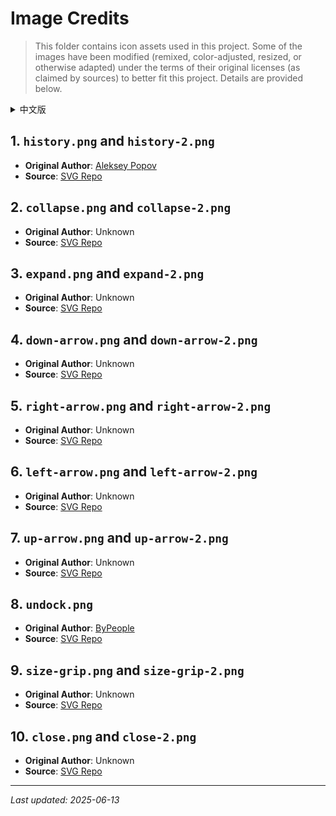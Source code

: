 # Image Credits

> This folder contains icon assets used in this project. Some of the images have been modified (remixed, color-adjusted, resized, or otherwise adapted) under the terms of their original licenses (as claimed by sources) to better fit this project. Details are provided below.

<details>

  <summary>中文版</summary>

</br>

> 此文件夹包含该项目中使用的图标素材。一些图像已被严格根据原始许可证（如来源所声明的）的条款修改（重新混合、调整颜色、调整大小或以其他方式改编），以更好地适应本项目。详情如下。

</details>

## 1. `history.png` and `history-2.png`

- **Original Author**: [Aleksey Popov](https://dribbble.com/AlekseyPopov)
- **Source**: [SVG Repo](https://www.svgrepo.com/svg/381795/time-history)

## 2. `collapse.png` and `collapse-2.png`

- **Original Author**: Unknown
- **Source**: [SVG Repo](https://www.svgrepo.com/svg/104085/right-arrow)

## 3. `expand.png` and `expand-2.png`

- **Original Author**: Unknown
- **Source**: [SVG Repo](https://www.svgrepo.com/svg/26877/down-arrow)

## 4. `down-arrow.png` and `down-arrow-2.png`

- **Original Author**: Unknown
- **Source**: [SVG Repo](https://www.svgrepo.com/svg/110146/down-arrow)

## 5. `right-arrow.png` and `right-arrow-2.png`

- **Original Author**: Unknown
- **Source**: [SVG Repo](https://www.svgrepo.com/show/77968/right-arrow)

## 6. `left-arrow.png` and `left-arrow-2.png`

- **Original Author**: Unknown
- **Source**: [SVG Repo](https://www.svgrepo.com/show/26878/left-arrow)

## 7. `up-arrow.png` and `up-arrow-2.png`

- **Original Author**: Unknown
- **Source**: [SVG Repo](https://www.svgrepo.com/show/73039/up-arrow)

## 8. `undock.png`

- **Original Author**: [ByPeople](https://www.bypeople.com/minimal-free-pixel-perfect-icons)
- **Source**: [SVG Repo](https://www.svgrepo.com/show/512526/multitasking-1490)

## 9. `size-grip.png` and `size-grip-2.png`

- **Original Author**: Unknown
- **Source**: [SVG Repo](https://www.svgrepo.com/svg/147896/dots)

## 10. `close.png` and `close-2.png`

- **Original Author**: Unknown
- **Source**: [SVG Repo](https://www.svgrepo.com/svg/421555/close-del)

---

_Last updated: 2025-06-13_
